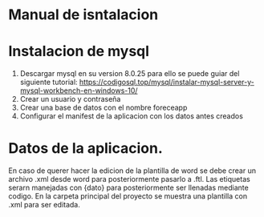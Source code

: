 # Manual de isntalacion
# Instalacion de mysql
1. Descargar mysql en su version 8.0.25 para ello se puede guiar del siguiente tutorial: https://codigosql.top/mysql/instalar-mysql-server-y-mysql-workbench-en-windows-10/
2. Crear un usuario y contraseña 
3. Crear una base de datos con el nombre foreceapp
4. Configurar el manifest de la aplicacion con los datos antes creados

# Datos de la aplicacion.
En caso de querer hacer la edicion de la plantilla de word se debe crear un archivo .xml desde word para posteriormente pasarlo a .ftl. Las etiquetas serarn manejadas
con {dato} para posteriormente ser llenadas mediante codigo. En la carpeta principal del proyecto se muestra una plantilla con .xml para ser editada.
